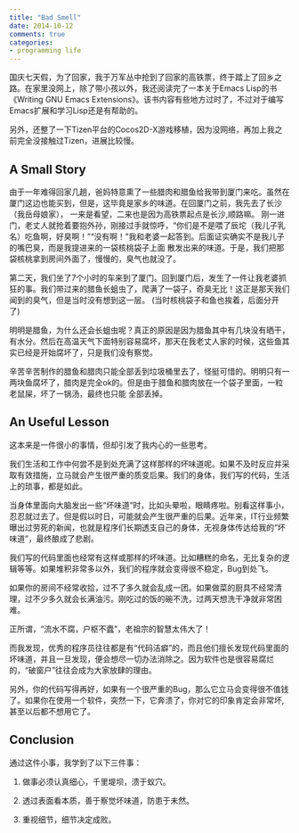 ```yaml
---
title: "Bad Smell"
date: 2014-10-12
comments: true
categories:
- programming life
---
```


 
<!-- toc -->

国庆七天假，为了回家，我于万军丛中抢到了回家的高铁票，终于踏上了回乡之路。在家里没网上，除了带小孩以外，我还阅读完了一本关于Emacs Lisp的书
《Writing GNU Emacs Extensions》。该书内容有些地方过时了，不过对于编写Emacs扩展和学习Lisp还是有帮助的。

另外，还整了一下Tizen平台的Cocos2D-X游戏移植，因为没网络，再加上我之前完全没接触过Tizen，进展比较慢。

<!-- more -->

## A Small Story
由于一年难得回家几趟，爸妈特意熏了一些腊肉和腊鱼给我带到厦门来吃。虽然在厦门这边也能买到，但是，这毕竟是家乡的味道。在回厦门之前，我先去了长沙（我岳母娘家），
一来是看望，二来也是因为高铁票起点是长沙,顺路嘛。
刚一进门，老丈人就抢着要抱外孙，刚接过手就惊呼，“你们是不是喂了辰坨（我儿子乳名）吃鱼啊，好臭啊！”“没有啊！”我和老婆一起答到。后面证实确实不是我儿子的嘴巴臭，而是我提进来的一袋核桃袋子上面
散发出来的味道。于是，我们把那袋核桃拿到房间外面了，慢慢的，臭气也就没了。

第二天，我们坐了7个小时的车来到了厦门。回到厦门后，发生了一件让我老婆抓狂的事。我们带过来的腊鱼长蛆虫了，爬满了一袋子，奇臭无比！这正是那天我们闻到的臭气，但是当时没有想到这一层。
(当时核桃袋子和鱼也挨着，后面分开了)

明明是腊鱼，为什么还会长蛆虫呢？真正的原因是因为腊鱼其中有几块没有晒干，有水分。然后在高温天气下面特别容易腐坏，那天在我老丈人家的时候，这些鱼其实已经是开始腐坏了，只是我们没有察觉。

辛苦辛苦制作的腊鱼和腊肉只能全部丢到垃圾桶里去了，怪挺可惜的。明明只有一两块鱼腐坏了，腊肉是完全ok的。但是由于腊鱼和腊肉放在一个袋子里面，一粒老鼠屎，坏了一锅汤，最终也只能
全部丢掉。

## An Useful Lesson
这本来是一件很小的事情，但却引发了我内心的一些思考。

我们生活和工作中何尝不是到处充满了这样那样的坏味道呢。如果不及时反应并采取有效措施，立马就会产生很严重的质变后果。我们的身体，我们写的代码，生活上的琐事，都是如此。

当身体里面向大脑发出一些“坏味道”时，比如头晕啦，眼睛疼啦。别看这样事小， 忍忍就过去了。但是假以时日，可能就会产生很严重的后果。近年来，IT行业频繁曝出过劳死的新闻，也就是程序们长期透支自己的身体，无视身体传达给我的“坏味道”，最终酿成了悲剧。

我们写的代码里面也经常有这样或那样的坏味道。比如糟糕的命名，无比复杂的逻辑等等。如果堆积非常多以外，我们的程序就会变得很不稳定，Bug到处飞。

如果你的房间不经常收拾，过不了多久就会乱成一团。如果做菜的厨具不经常清理，过不少多久就会长满油污。刚吃过的饭的碗不洗，过两天想洗干净就非常困难。

正所谓，“流水不腐，户枢不蠹”，老祖宗的智慧太伟大了！

而我发现，优秀的程序员往往都是有“代码洁癖”的，而且他们擅长发现代码里面的坏味道，并且一旦发现，便会想尽一切办法消除之。因为软件也是很容易腐烂的，“破窗户”往往会成为大家放肆的理由。

另外，你的代码写得再好，如果有一个很严重的Bug，那么它立马会变得很不值钱了。如果你在使用一个软件，突然一下，它奔溃了，你对它的印象肯定会非常坏,甚至以后都不想用它了。

## Conclusion
通过这件小事，我学到了以下三件事：

1. 做事必须认真细心，千里堤坝，溃于蚁穴。

2. 透过表面看本质，善于察觉坏味道，防患于未然。

3. 重视细节，细节决定成败。



